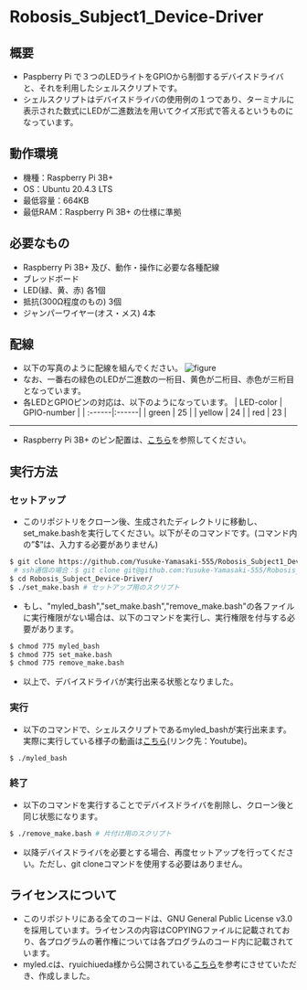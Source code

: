 # Robosis_Subject1_Device-Driver
## 概要
- Paspberry Pi で３つのLEDライトをGPIOから制御するデバイスドライバと、それを利用したシェルスクリプトです。
- シェルスクリプトはデバイスドライバの使用例の１つであり、ターミナルに表示された数式にLEDが二進数法を用いてクイズ形式で答えるというものになっています。

## 動作環境
- 機種：Raspberry Pi 3B+
- OS：Ubuntu 20.4.3 LTS
- 最低容量：664KB
- 最低RAM：Raspberry Pi 3B+ の仕様に準拠

## 必要なもの
- Raspberry Pi 3B+ 及び、動作・操作に必要な各種配線
- ブレッドボード
- LED(緑、黄、赤) 各1個
- 抵抗(300Ω程度のもの) 3個
- ジャンパーワイヤー(オス・メス) 4本

## 配線
- 以下の写真のように配線を組んでください。
![figure]()
- なお、一番右の緑色のLEDが二進数の一桁目、黄色が二桁目、赤色が三桁目となっています。
- 各LEDとGPIOピンの対応は、以下のようになっています。
| LED-color | GPIO-number |
| :------|:------|
| green | 25 |
| yellow | 24 |
| red | 23 |
---
- Raspberry Pi 3B+ のピン配置は、[こちら](https://www.raspberrypi.com/documentation/computers/os.html#gpio-and-the-40-pin-header)を参照してください。

## 実行方法
### セットアップ
- このリポジトリをクローン後、生成されたディレクトリに移動し、set_make.bashを実行してください。以下がそのコマンドです。(コマンド内の”$”は、入力する必要がありません)
```sh
$ git clone https://github.com/Yusuke-Yamasaki-555/Robosis_Subject1_Device-Driver.git # https通信の場合
 # ssh通信の場合：$ git clone git@github.com:Yusuke-Yamasaki-555/Robosis_Subject1_Device-Driver.git
$ cd Robosis_Subject_Device-Driver/
$ ./set_make.bash # セットアップ用のスクリプト
```
- もし、"myled_bash","set_make.bash","remove_make.bash"の各ファイルに実行権限がない場合は、以下のコマンドを実行し、実行権限を付与する必要があります。
```sh
$ chmod 775 myled_bash
$ chmod 775 set_make.bash
$ chmod 775 remove_make.bash
```
- 以上で、デバイスドライバが実行出来る状態となりました。

### 実行
- 以下のコマンドで、シェルスクリプトであるmyled_bashが実行出来ます。実際に実行している様子の動画は[こちら]()(リンク先：Youtube)。
```sh
$ ./myled_bash
```

### 終了
- 以下のコマンドを実行することでデバイスドライバを削除し、クローン後と同じ状態になります。
```sh
$ ./remove_make.bash # 片付け用のスクリプト
```
- 以降デバイスドライバを必要とする場合、再度セットアップを行ってください。ただし、git cloneコマンドを使用する必要はありません。

## ライセンスについて
- このリポジトリにある全てのコードは、GNU General Public License v3.0 を採用しています。ライセンスの内容はCOPYINGファイルに記載されており、各プログラムの著作権については各プログラムのコード内に記載されています。
- myled.cは、ryuichiueda様から公開されている[こちら](https://github.com/ryuichiueda/robosys2020/blob/master/md/device_driver.md)を参考にさせていただき、作成しました。
